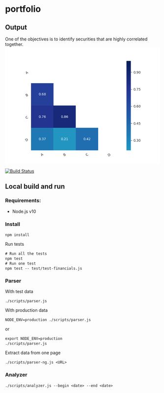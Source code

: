 # portfolio

## Output
One of the objectives is to identify securities that are highly correlated together.
![Example of output](correlations/picture.png "Example of output")

[![Build Status](https://travis-ci.org/egenerat/portfolio.svg?branch=master)](https://travis-ci.org/egenerat/portfolio)


## Local build and run


### Requirements:
- Node.js v10


### Install
```
npm install
```

Run tests
```
# Run all the tests
npm test
# Run one test
npm test -- test/test-financials.js
```

### Parser
With test data
```
./scripts/parser.js
```

With production data
```
NODE_ENV=production ./scripts/parser.js
```
or
```
export NODE_ENV=production
./scripts/parser.js
```

Extract data from one page
```
./scripts/parser-ng.js <URL>
```

### Analyzer

```
./scripts/analyzer.js --begin <date> --end <date>
```